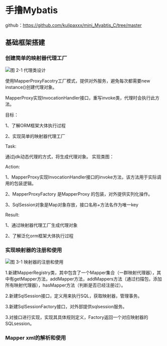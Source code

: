 # 手撸Mybatis

github：https://github.com/kulipaxxx/mini_Myabtis_C/tree/master

## 基础框架搭建

### 创建简单的映射器代理工厂

![图 2-1 代理类设计](https://bugstack.cn/images/article/spring/mybatis-220327-01.png)

使用MapperProxyFacotry工厂模式，提供对外服务，避免每次都需要new instance()创建代理对象。

MapperProxy实现InvocationHandler接口，重写invoke类，代理时会执行此方法。

目标：

1、了解ORM框架大体执行过程

2、实现简单的映射器代理工厂

Task:

通过jdk动态代理的方式，将生成代理对象。 实现类图：

Action:

1、MapperProxy实现InvocationHandler接口的invoke方法，该方法用于实际调用的包装逻辑。

2、MapperProxyFactory 是MapperProxy 的包装，对外提供实列化操作。

3、SqlSession对象是Map对象存放，接口名称+方法名作为唯一key

Result:

1、通过映射器代理工厂生成代理对象

2、了解泛化orm框架大体执行过程



### 实现映射器的注册和使用

![图 3-1 映射器的注册和使用](https://bugstack.cn/images/article/spring/mybatis-220404-01.png)

1.新建MapperRegistry类，其中包含了一个Mapper集合（一群映射代理器），其中有getMapper方法，addMapper方法，addMappers方法（通过扫描包，添加所有映射代理器），hasMapper方法（判断是否已经注册过）。

2.新建SqlSession接口，定义用来执行SQL，获取映射器，管理事务。

3.新建SqlSessionFactory接口，对外部提供sqlsession服务。

3.对接口进行实现，实现其具体规则定义，Factory返回一个对应映射器的SQLsession。

### Mapper xml的解析和使用

